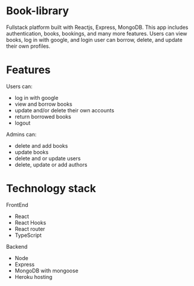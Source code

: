 # Book-library
Fullstack platform built with Reactjs, Express, MongoDB. This app includes authentication, books, bookings, and many more features. Users can view books, log in with google, and login user can borrow, delete, and update their own profiles.

# Features
Users can:
<ul>
  <li>log in with google</li>
  <li>view and borrow books</li>
  <li>update and/or delete their own accounts</li>
  <li>return borrowed books</li>
  <li>logout</li>
</ul>

Admins can:
<ul>
  <li>delete and add books</li>
  <li>update books</li>
  <li>delete and or update users</li>
  <li>delete, update or add authors</li>
</ul>

# Technology stack
FrontEnd
<ul>
  <li>React</li>
  <li>React Hooks</li>
  <li>React router</li>
  <li>TypeScript</li>
</ul>

 Backend
<ul>
  <li>Node</li>
  <li>Express</li>
  <li>MongoDB with mongoose</li>
  <li>Heroku hosting</li>
</ul>






